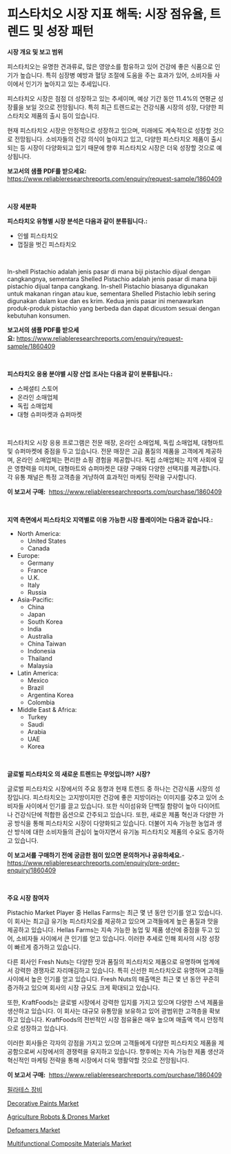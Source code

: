 <p><h1>피스타치오 시장 지표 해독: 시장 점유율, 트렌드 및 성장 패턴</h1></p><p><strong>시장 개요 및 보고 범위</strong></p>
<p><p>피스타치오는 유명한 견과류로, 많은 영양소를 함유하고 있어 건강에 좋은 식품으로 인기가 높습니다. 특히 심장병 예방과 혈당 조절에 도움을 주는 효과가 있어, 소비자들 사이에서 인기가 높아지고 있는 추세입니다.</p><p>피스타치오 시장은 점점 더 성장하고 있는 추세이며, 예상 기간 동안 11.4%의 연평균 성장률을 보일 것으로 전망됩니다. 특히 최근 트렌드로는 건강식품 시장의 성장, 다양한 피스타치오 제품의 출시 등이 있습니다.</p><p>현재 피스타치오 시장은 안정적으로 성장하고 있으며, 미래에도 계속적으로 성장할 것으로 전망됩니다. 소비자들의 건강 의식이 높아지고 있고, 다양한 피스타치오 제품이 출시되는 등 시장이 다양화되고 있기 때문에 향후 피스타치오 시장은 더욱 성장할 것으로 예상됩니다.</p></p>
<p><strong>보고서의 샘플 PDF를 받으세요:</strong> <a href="https://www.reliableresearchreports.com/enquiry/request-sample/1860409">https://www.reliableresearchreports.com/enquiry/request-sample/1860409</a></p>
<p>&nbsp;</p>
<p><strong>시장 세분화</strong></p>
<p><strong>피스타치오 유형별 시장 분석은 다음과 같이 분류됩니다.:</strong></p>
<p><ul><li>인쉘 피스타치오</li><li>껍질을 벗긴 피스타치오</li></ul></p>
<p>&nbsp;</p>
<p><p>In-shell Pistachio adalah jenis pasar di mana biji pistachio dijual dengan cangkangnya, sementara Shelled Pistachio adalah jenis pasar di mana biji pistachio dijual tanpa cangkang. In-shell Pistachio biasanya digunakan untuk makanan ringan atau kue, sementara Shelled Pistachio lebih sering digunakan dalam kue dan es krim. Kedua jenis pasar ini menawarkan produk-produk pistachio yang berbeda dan dapat dicustom sesuai dengan kebutuhan konsumen.</p></p>
<p><strong>보고서의 샘플 PDF를 받으세요:</strong>&nbsp;<a href="https://www.reliableresearchreports.com/enquiry/request-sample/1860409">https://www.reliableresearchreports.com/enquiry/request-sample/1860409</a></p>
<p>&nbsp;</p>
<p><strong> 피스타치오 응용 분야별 시장 산업 조사는 다음과 같이 분류됩니다.:</strong></p>
<p><ul><li>스페셜티 스토어</li><li>온라인 소매업체</li><li>독립 소매업체</li><li>대형 슈퍼마켓과 슈퍼마켓</li></ul></p>
<p>&nbsp;</p>
<p><p>피스타치오 시장 응용 프로그램은 전문 매장, 온라인 소매업체, 독립 소매업체, 대형마트 및 슈퍼마켓에 중점을 두고 있습니다. 전문 매장은 고급 품질의 제품을 고객에게 제공하며, 온라인 소매업체는 편리한 쇼핑 경험을 제공합니다. 독립 소매업체는 지역 사회에 깊은 영향력을 미치며, 대형마트와 슈퍼마켓은 대량 구매와 다양한 선택지를 제공합니다. 각 유통 채널은 특정 고객층을 겨냥하여 효과적인 마케팅 전략을 구사합니다.</p></p>
<p><strong>이 보고서 구매:</strong>&nbsp; <a href="https://www.reliableresearchreports.com/purchase/1860409">https://www.reliableresearchreports.com/purchase/1860409</a></p>
<p>&nbsp;</p>
<p><strong>지역 측면에서 피스타치오 지역별로 이용 가능한 시장 플레이어는 다음과 같습니다.:</strong></p>
<p><ul>
    <li>
        North America:
        <ul>
            <li>United States</li>
            <li>Canada</li>
        </ul>
    </li>
    <li>
        Europe:
        <ul>
            <li>Germany</li>
            <li>France</li>
            <li>U.K.</li>
            <li>Italy</li>
            <li>Russia</li>
        </ul>
    </li>
    <li>
        Asia-Pacific:
        <ul>
            <li>China</li>
            <li>Japan</li>
            <li>South Korea</li>
            <li>India</li>
            <li>Australia</li>
            <li>China Taiwan</li>
            <li>Indonesia</li>
            <li>Thailand</li>
            <li>Malaysia</li>
        </ul>
    </li>
    <li>
        Latin America:
        <ul>
            <li>Mexico</li>
            <li>Brazil</li>
            <li>Argentina Korea</li>
            <li>Colombia</li>
        </ul>
    </li>
    <li>
        Middle East & Africa:
        <ul>
            <li>Turkey</li>
            <li>Saudi</li>
            <li>Arabia</li>
            <li>UAE</li>
            <li>Korea</li>
        </ul>
    </li>
    </ul></p>
<p>&nbsp;</p>
<p><strong>글로벌 피스타치오 의 새로운 트렌드는 무엇입니까? 시장?</strong></p>
<p><p>글로벌 피스타치오 시장에서의 주요 동향과 현재 트렌드 중 하나는 건강식품 시장의 성장입니다. 피스타치오는 고지방이지만 건강에 좋은 지방이라는 이미지를 갖추고 있어 소비자들 사이에서 인기를 끌고 있습니다. 또한 식이섬유와 단백질 함량이 높아 다이어트나 건강식단에 적합한 옵션으로 간주되고 있습니다. 또한, 새로운 제품 혁신과 다양한 가공 방식을 통해 피스타치오 시장이 다양화되고 있습니다. 더불어 지속 가능한 농업과 생산 방식에 대한 소비자들의 관심이 높아지면서 유기농 피스타치오 제품의 수요도 증가하고 있습니다.</p></p>
<p><strong>이 보고서를 구매하기 전에 궁금한 점이 있으면 문의하거나 공유하세요.</strong>- <a href="https://www.reliableresearchreports.com/enquiry/pre-order-enquiry/1860409">https://www.reliableresearchreports.com/enquiry/pre-order-enquiry/1860409</a></p>
<p>&nbsp;</p>
<p><strong>주요 시장 참여자</strong></p>
<p><p>Pistachio Market Player 중 Hellas Farms는 최근 몇 년 동안 인기를 얻고 있습니다. 이 회사는 최고급 유기농 피스타치오를 제공하고 있으며 고객들에게 높은 품질과 맛을 제공하고 있습니다. Hellas Farms는 지속 가능한 농업 및 제품 생산에 중점을 두고 있어, 소비자들 사이에서 큰 인기를 얻고 있습니다. 이러한 추세로 인해 회사의 시장 성장이 빠르게 증가하고 있습니다.</p><p>다른 회사인 Fresh Nuts는 다양한 맛과 품질의 피스타치오 제품으로 유명하며 업계에서 강력한 경쟁자로 자리매김하고 있습니다. 특히 신선한 피스타치오로 유명하며 고객들 사이에서 높은 인기를 얻고 있습니다. Fresh Nuts의 매출액은 최근 몇 년 동안 꾸준히 증가하고 있으며 회사의 시장 규모도 크게 확대되고 있습니다.</p><p>또한, KraftFoods는 글로벌 시장에서 강력한 입지를 가지고 있으며 다양한 스낵 제품을 생산하고 있습니다. 이 회사는 대규모 유통망을 보유하고 있어 광범위한 고객층을 확보하고 있습니다. KraftFoods의 전반적인 시장 점유율은 매우 높으며 매출액 역시 안정적으로 성장하고 있습니다.</p><p>이러한 회사들은 각자의 강점을 가지고 있으며 고객들에게 다양한 피스타치오 제품을 제공함으로써 시장에서의 경쟁력을 유지하고 있습니다. 향후에는 지속 가능한 제품 생산과 혁신적인 마케팅 전략을 통해 시장에서 더욱 맹활약할 것으로 전망됩니다.</p></p>
<p><strong>이 보고서 구매:</strong>&nbsp;&nbsp;<a href="https://www.reliableresearchreports.com/purchase/1860409">https://www.reliableresearchreports.com/purchase/1860409</a></p>
<p><p><a href="https://github.com/vs2869dizt0/Market-Research-Report-List-1/blob/main/7348094192781.md">필라테스 장비</a></p><p><a href="https://github.com/RichRobinson5/Market-Research-Report-List-4/blob/main/decorative-paints-market.md">Decorative Paints Market</a></p><p><a href="https://issuu.com/reportprime-2/docs/agriculture-robots-drones-market-size-2030.pptx">Agriculture Robots & Drones Market</a></p><p><a href="https://github.com/gdfhhhj/Market-Research-Report-List-3/blob/main/defoamers-market.md">Defoamers Market</a></p><p><a href="https://issuu.com/reportprime-2/docs/multifunctional-composite-materials-market-size-20">Multifunctional Composite Materials Market</a></p></p>
